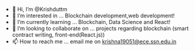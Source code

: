 - 👋 Hi, I’m @Krishduttm
- 👀 I’m interested in ... Blockchain development,web development!
- 🌱 I’m currently learning ... Blockchain, Data Science and React!
- 💞️ I’m looking to collaborate on ... projects regarding blockchain (smart contract writing, front-end(React.js))
- 📫 How to reach me ... email me on krishna19051@ece.ssn.edu.in

<!---
Krishduttm/Krishduttm is a ✨ special ✨ repository because its `README.md` (this file) appears on your GitHub profile.
You can click the Preview link to take a look at your changes.
--->

